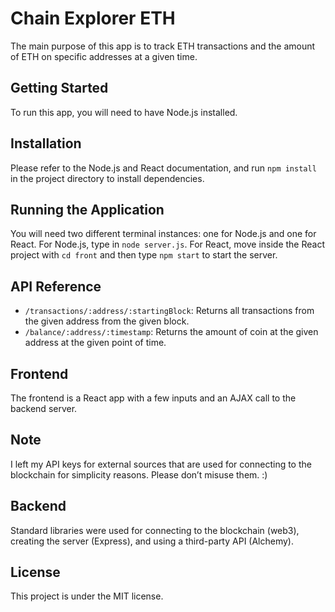 # Chain Explorer ETH

The main purpose of this app is to track ETH transactions and the amount of ETH on specific addresses at a given time.

## Getting Started

To run this app, you will need to have Node.js installed.

## Installation

Please refer to the Node.js and React documentation, and run `npm install` in the project directory to install dependencies.

## Running the Application

You will need two different terminal instances: one for Node.js and one for React. For Node.js, type in `node server.js`. For React, move inside the React project with `cd front` and then type `npm start` to start the server.

## API Reference

- `/transactions/:address/:startingBlock`: Returns all transactions from the given address from the given block.
- `/balance/:address/:timestamp`: Returns the amount of coin at the given address at the given point of time.

## Frontend

The frontend is a React app with a few inputs and an AJAX call to the backend server.

## Note

I left my API keys for external sources that are used for connecting to the blockchain for simplicity reasons. Please don’t misuse them. :)

## Backend

Standard libraries were used for connecting to the blockchain (web3), creating the server (Express), and using a third-party API (Alchemy).

## License

This project is under the MIT license.
